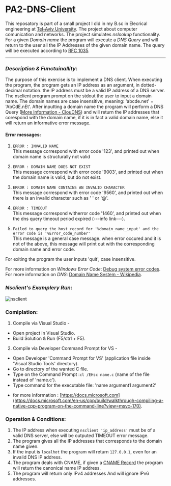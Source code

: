 # PA2-DNS-Client
This reposatory is part of a small project I did in my B.sc in Elecrical engineering at [Tel-Aviv University](https://www.tau.ac.il). The project about computer comunication and networks. The project simulates *nslookup* functionality. For a given *Domain name* the program will execute a *DNS Query* and will return to the user all the IP Addresses of the given domain name. The query will be executed according to [RFC 1035](https://www.ietf.org/rfc/rfc1035.txt).

---------------------------------------------------------------------------------------

### *Description & Functuinallity*:

The purpose of this exercise is to implement a DNS client.
When executing the program, the program gets an IP address as an argument, in dotted-decimal notation. the IP address must be a valid IP address of a DNS server.
The nsclient program prompt on the stdout the user to input a domain name. 
The domain names are case insensitive, meaning: 'abcde.net' = 'AbCdE.nEt'.
After inputting a domain name the program will perform a DNS Query ([More Information - ClouDNS](https://www.cloudns.net/wiki/article/254/)) and will return the IP addresses that corespond with the domain name, if it is in fact a valid domain name, else it will return an informative error message.
#### Error messages:
1. `ERROR : INVALID NAME`  
This message correspond with error code '123', and printed out when domain name is structurally not valid

2. `ERROR : DOMAIN NAME DOES NOT EXIST`  
This message correspond with error code '9003', and printed out when the domain name is valid, but do not exist.

3. `ERROR : DOMAIN NAME CONTAINS AN INVALID CHARACTER`  
This message correspond with error code '9560', and printed out when there is an invalid character such as ' ' or '@'.

4. `ERROR : TIMEOUT`  
This message correspond witherror code '1460', and printed out when the dns query timeout period expired (---info link---).

5. `Failed to query the host record for '%domain_name_input' and the error code is '%Error_code_number'`  
This message is a general case message. when error occured and it is not of the above, this message will print out with the corresponding domain name and error code.

For exiting the program the user inputs 'quit', case insensitive.

For more information on *Windows Error Code*: [Debug system error codes](https://docs.microsoft.com/en-us/windows/win32/debug/system-error-codes).  
For more information on *DNS*: [Domain Name System - Wikipedia](https://en.wikipedia.org/wiki/Domain_Name_System).  

### *Nsclient's Examplery Run*:
![nsclient](https://user-images.githubusercontent.com/34989887/170728442-7f32907d-5042-420e-ae7d-195da074427b.png)

### **Comiplation**:
1. Compile via Visual Studio -
- Open project in Visual Studio.
- Build Solution & Run (F5/ctrl + F5).
2. Compile via Developer Command Prompt for VS -
- Open Developer 'Command Prompt for VS' (application file inside 'Visual Studio Tools' directory).
- Go to directory of the wanted C file.
- Type on the Command Prompt :`cl /EHsc name.c` (name of the file instead of 'name.c').
- Type command for the executable file: 'name argument1 argument2'
* for more information : [https://docs.microsoft.com](https://docs.microsoft.com/en-us/cpp/build/walkthrough-compiling-a-native-cpp-program-on-the-command-line?view=msvc-170).


### **Operation & Conditions**:
1. The IP address when executing `nsclient 'ip_address'` must be of a valid DNS server, else will be outputed TIMEOUT error message.
2. The program gives all the IP addresses that corresponds to the domain name given.
3. If the input is `localhot` the program will return `127.0.0.1`, even for an invalid DNS IP address.
4. The program deals with CNAME, if given a [CNAME Record](https://en.wikipedia.org/wiki/CNAME_record) the program will return the canonical name IP address.
5. The program will return only IPv4 addresses And will ignore IPv6 addresses. 

